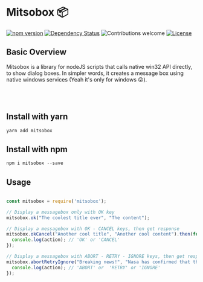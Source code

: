 # Mitsobox 📦

[![npm version](https://badge.fury.io/js/mitsobox.svg)](https://badge.fury.io/js/mitsobox)
[![Dependency Status](https://gemnasium.com/badges/github.com/jimfilippou/mitsobox.svg)](https://gemnasium.com/github.com/jimfilippou/mitsobox)
![Contributions welcome](https://img.shields.io/badge/contributions-welcome-orange.svg)
[![License](https://img.shields.io/badge/license-MIT-blue.svg)](https://opensource.org/licenses/MIT)

## Basic Overview

Mitsobox is a library for nodeJS scripts that calls native win32 API directly, to show dialog boxes. In simpler words, it creates a message box using native windows services (Yeah it's only for windows 😝).

<br>


<br>

## Install with yarn
```javascript
yarn add mitsobox
```

## Install with npm
```javascript
npm i mitsobox --save
```


## Usage
```javascript

const mitsobox = require('mitsobox');

// Display a messagebox only with OK key
mitsobox.ok("The coolest title ever", "The content");

// Display a messagebox with OK - CANCEL keys, then get response
mitsobox.okCancel("Another cool title", "Another cool content").then(function (action) {
  console.log(action); // 'OK' or 'CANCEL'
});

// Display a messagebox with ABORT - RETRY - IGNORE keys, then get response
mitsobox.abortRetryIgnore("Breaking news!", "Nasa has confirmed that the earth is FLAT").then(function (action){
  console.log(action); // 'ABORT' or  'RETRY' or 'IGNORE'
});


```



